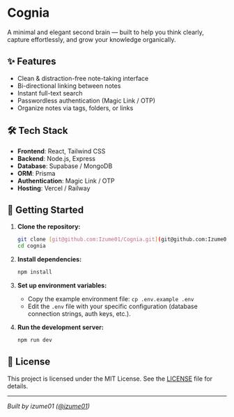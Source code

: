 # Cognia

A minimal and elegant second brain — built to help you think clearly, capture effortlessly, and grow your knowledge organically.

## ✨ Features

* Clean & distraction-free note-taking interface
* Bi-directional linking between notes
* Instant full-text search
* Passwordless authentication (Magic Link / OTP)
* Organize notes via tags, folders, or links

## 🛠️ Tech Stack

* **Frontend**: React, Tailwind CSS
* **Backend**: Node.js, Express
* **Database**: Supabase / MongoDB
* **ORM**: Prisma
* **Authentication**: Magic Link / OTP
* **Hosting**: Vercel / Railway

## 🚀 Getting Started

1.  **Clone the repository:**
    ```bash
    git clone [git@github.com:Izume01/Cognia.git](git@github.com:Izume01/Cognia.git)
    cd cognia
    ```

2.  **Install dependencies:**
    ```bash
    npm install
    ```

3.  **Set up environment variables:**
    * Copy the example environment file: `cp .env.example .env`
    * Edit the `.env` file with your specific configuration (database connection strings, auth keys, etc.).

4.  **Run the development server:**
    ```bash
    npm run dev
    ```

## 📄 License

This project is licensed under the MIT License. See the [LICENSE](LICENSE) file for details.

---

*Built by izume01 ([@izume01](https://github.com/izume01))*
